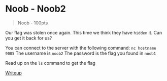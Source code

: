 # Noob - Noob2
> Noob - 100pts

Our flag was stolen once again. This time we think they have `hidden` it. Can you get it back for us?

You can connect to the server with the following command: `nc hostname 9005`
The username is `noob2`
The password is the flag you found in `noob1`

Read up on the `ls` command to get the flag

[Writeup](writeup/README.md)